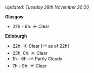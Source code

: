 *Updated: Tuesday 28th November 20:30*

**Glasgow**

* 22h - 9h: :sunny: Clear

**Edinburgh**

* 22h: :sunny: Clear [:partly_sunny: as of 22h]
* 23h, 0h: :sunny: Clear
* 1h - 6h: :partly_sunny: Partly Cloudy
* 7h - 9h: :sunny: Clear
